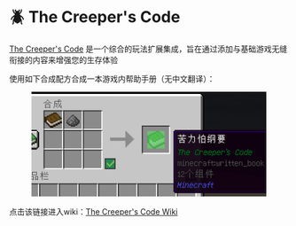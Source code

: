 # 🪲 The Creeper's Code

[The Creeper's Code](https://thecreeperscode.com/) 是一个综合的玩法扩展集成，旨在通过添加与基础游戏无缝衔接的内容来增强您的生存体验

使用如下合成配方合成一本游戏内帮助手册（无中文翻译）：

<figure><img src="../.gitbook/assets/image (120).png" alt=""><figcaption></figcaption></figure>

点击该链接进入wiki：[The Creeper's Code Wiki](https://github.com/CreeperMagnet/the-creepers-code/wiki)
